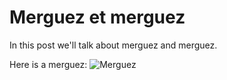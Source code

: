 # Merguez et merguez
In this post we'll talk about merguez and merguez.

Here is a merguez:
![Merguez](/catppuccin_logo.png)